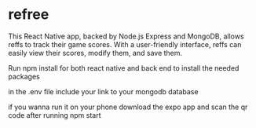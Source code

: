 # refree
This React Native app, backed by Node.js Express and MongoDB, allows reffs to  track their game scores. With a user-friendly interface, reffs can easily view their scores, modify them, and save them. 


Run npm install for both react native and back end to install the needed packages 

in the .env file include your link to your mongodb database 

if you wanna run it on your phone download the expo app and scan the qr code after running npm start
